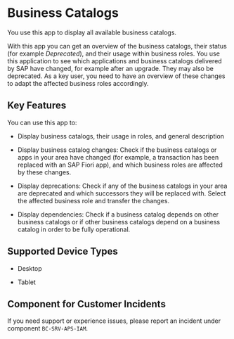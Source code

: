 <!-- loiodd0abf583e0647e5a536b878efeb5143 -->

# Business Catalogs

You use this app to display all available business catalogs.



With this app you can get an overview of the business catalogs, their status \(for example *Deprecated*\), and their usage within business roles. You use this application to see which applications and business catalogs delivered by SAP have changed, for example after an upgrade. They may also be deprecated. As a key user, you need to have an overview of these changes to adapt the affected business roles accordingly.



<a name="loiodd0abf583e0647e5a536b878efeb5143__section_j5h_yzg_jfb"/>

## Key Features

You can use this app to:



-   Display business catalogs, their usage in roles, and general description

-   Display business catalog changes: Check if the business catalogs or apps in your area have changed \(for example, a transaction has been replaced with an SAP Fiori app\), and which business roles are affected by these changes.

-   Display deprecations: Check if any of the business catalogs in your area are deprecated and which successors they will be replaced with. Select the affected business role and transfer the changes.

-   Display dependencies: Check if a business catalog depends on other business catalogs or if other business catalogs depend on a business catalog in order to be fully operational.




<a name="loiodd0abf583e0647e5a536b878efeb5143__supported_devices"/>

## Supported Device Types

-   Desktop

-   Tablet




<a name="loiodd0abf583e0647e5a536b878efeb5143__customer_component"/>

## Component for Customer Incidents

If you need support or experience issues, please report an incident under component `BC-SRV-APS-IAM`.

